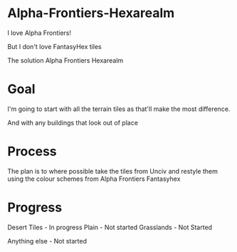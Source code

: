 # Alpha-Frontiers-Hexarealm

I love Alpha Frontiers!

But I don't love FantasyHex tiles

The solution Alpha Frontiers Hexarealm

# Goal
I'm going to start with all the terrain tiles as that'll make the most difference. 

And with any buildings that look out of place

# Process
The plan is to where possible take the tiles from Unciv and restyle them using the colour schemes from Alpha Frontiers Fantasyhex

# Progress 
Desert Tiles - In progress
Plain - Not started
Grasslands - Not Started

Anything else - Not started

